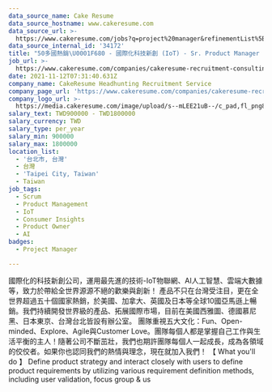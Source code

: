 ```yaml
---
data_source_name: Cake Resume
data_source_hostname: www.cakeresume.com
data_source_url: >-
  https://www.cakeresume.com/jobs?q=project%20manager&refinementList%5Blang_name%5D%5B0%5D=English&refinementList%5Bsalary_type%5D=per_year&range%5Bsalary_range%5D%5Bmin%5D=1000000&page=2
data_source_internal_id: '34172'
title: "50多國熱銷\U0001F680 - 國際化科技新創 (IoT) - Sr. Product Manager - AC"
job_url: >-
  https://www.cakeresume.com/companies/cakeresume-recruitment-consulting/jobs/technology-innovation-pet-ai-sr-product-manager-ac
date: 2021-11-12T07:31:40.631Z
company_name: CakeResume Headhunting Recruitment Service
company_page_url: 'https://www.cakeresume.com/companies/cakeresume-recruitment-consulting'
company_logo_url: >-
  https://media.cakeresume.com/image/upload/s--mLEE21uB--/c_pad,fl_png8,h_200,w_200/v1620881212/vdbipassrdfr8omwzeq6.png
salary_text: TWD900000 - TWD1800000
salary_currency: TWD
salary_type: per_year
salary_min: 900000
salary_max: 1800000
location_list:
  - '台北市, 台灣'
  - 台灣
  - 'Taipei City, Taiwan'
  - Taiwan
job_tags:
  - Scrum
  - Product Management
  - IoT
  - Consumer Insights
  - Product Owner
  - AI
badges:
  - Project Manager

---
```


國際化的科技新創公司，運用最先進的技術-IoT物聯網、AI人工智慧、雲端大數據等，致力於帶給全世界源源不絕的歡樂與創新！ 產品不只在台灣受注目，更在全世界超過五十個國家熱銷，於美國、加拿大、英國及日本等全球10國亞馬遜上暢銷。我們持續開發世界級的產品、拓展國際市場，目前在美國西雅圖、德國慕尼黑、日本東京、台灣台北皆設有辦公室。 團隊重視五大文化：Fun、Open-minded、Explore、Agile與Customer Love。團隊每個人都是掌握自己工作與生活平衡的主人！隨著公司不斷茁壯，我們也期許團隊每個人一起成長，成為各領域的佼佼者。如果你也認同我們的熱情與理念，現在就加入我們！ 【 What you'll do 】 Define product strategy and interact closely with users to define product requirements by utilizing various requirement definition methods, including user validation, focus group & us